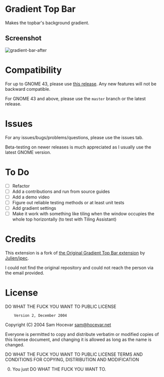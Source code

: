 # Gradient Top Bar

Makes the topbar's background gradient.


## Screenshot
![gradient-bar-after](https://user-images.githubusercontent.com/3801306/236593253-bce6342f-67d4-4e68-9c1e-85db33074dfe.png)


# Compatibility

For up to GNOME 43, please use [this release](https://github.com/petar-v/gradienttopbar/releases/tag/44-0). Any new features will not be backward compatible.

For GNOME 43 and above, please use the `master` branch or the latest release.

# Issues

For any issues/bugs/problems/questions, please use the issues tab. 

Beta-testing on newer releases is much appreciated as I usually use the latest GNOME version.

# To Do

- [ ] Refactor
- [ ] Add a contributions and run from source guides
- [ ] Add a demo video
- [ ] Figure out reliable testing methods or at least unit tests 
- [ ] Add gradient settings
- [ ] Make it work with something like tiling when the window occupies the whole top horizontally (to test with Tiling Assistant)

# Credits
This extension is a fork of [the Original Gradient Top Bar extension](https://extensions.gnome.org/extension/1264/gradient-top-bar/) by [Julien/jpec](https://peclu.net/).

I could not find the original repository and could not reach the person via the email provided.

# License

DO WHAT THE FUCK YOU WANT TO PUBLIC LICENSE

        Version 2, December 2004

Copyright (C) 2004 Sam Hocevar <sam@hocevar.net>

Everyone is permitted to copy and distribute verbatim or modified
copies of this license document, and changing it is allowed as long
as the name is changed.

DO WHAT THE FUCK YOU WANT TO PUBLIC LICENSE
TERMS AND CONDITIONS FOR COPYING, DISTRIBUTION AND MODIFICATION

0. You just DO WHAT THE FUCK YOU WANT TO.
